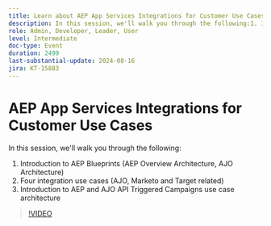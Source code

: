 ```yaml
---
title: Learn about AEP App Services Integrations for Customer Use Cases
description: In this session, we'll walk you through the following:1. Introduction to AEP Blueprints (AEP Overview Architecture, AJO Architecture)2. Four integration use cases (AJO, Marketo and Target related)3. Introduction to AEP and AJO API Triggered Campaigns use case architecture
role: Admin, Developer, Leader, User
level: Intermediate
doc-type: Event
duration: 2499
last-substantial-update: 2024-08-16
jira: KT-15883
---
```


# AEP App Services Integrations for Customer Use Cases

In this session, we'll walk you through the following:
1. Introduction to AEP Blueprints (AEP Overview Architecture, AJO Architecture)
2. Four integration use cases (AJO, Marketo and Target related)
3. Introduction to AEP and AJO API Triggered Campaigns use case architecture

>[!VIDEO](https://video.tv.adobe.com/v/3432053/?learn=on)
